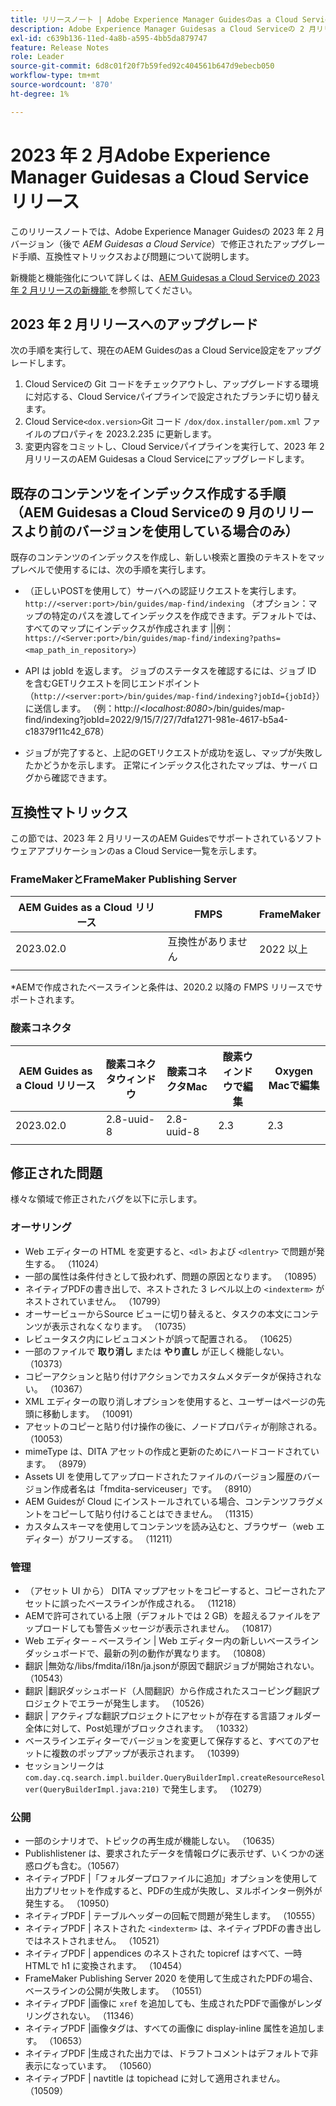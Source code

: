 ```yaml
---
title: リリースノート | Adobe Experience Manager Guidesのas a Cloud Service、2023 年 2 月リリース
description: Adobe Experience Manager Guidesas a Cloud Serviceの 2 月リリース
exl-id: c639b136-11ed-4a8b-a595-4bb5da879747
feature: Release Notes
role: Leader
source-git-commit: 6d8c01f20f7b59fed92c404561b647d9ebecb050
workflow-type: tm+mt
source-wordcount: '870'
ht-degree: 1%

---
```


# 2023 年 2 月Adobe Experience Manager Guidesas a Cloud Serviceリリース

このリリースノートでは、Adobe Experience Manager Guidesの 2023 年 2 月バージョン（後で *AEM Guidesas a Cloud Service*）で修正されたアップグレード手順、互換性マトリックスおよび問題について説明します。

新機能と機能強化について詳しくは、[AEM Guidesas a Cloud Serviceの 2023 年 2 月リリースの新機能 ](whats-new-2023-2-0.md) を参照してください。

## 2023 年 2 月リリースへのアップグレード

次の手順を実行して、現在のAEM Guidesのas a Cloud Service設定をアップグレードします。
1. Cloud Serviceの Git コードをチェックアウトし、アップグレードする環境に対応する、Cloud Serviceパイプラインで設定されたブランチに切り替えます。
2. Cloud Service`<dox.version>`Git コード `/dox/dox.installer/pom.xml` ファイルのプロパティを 2023.2.235 に更新します。
3. 変更内容をコミットし、Cloud Serviceパイプラインを実行して、2023 年 2 月リリースのAEM Guidesas a Cloud Serviceにアップグレードします。

## 既存のコンテンツをインデックス作成する手順（AEM Guidesas a Cloud Serviceの 9 月のリリースより前のバージョンを使用している場合のみ）

既存のコンテンツのインデックスを作成し、新しい検索と置換のテキストをマップレベルで使用するには、次の手順を実行します。

* （正しいPOSTを使用して）サーバへの認証リクエストを実行します。`http://<server:port>/bin/guides/map-find/indexing`
（オプション：マップの特定のパスを渡してインデックスを作成できます。デフォルトでは、すべてのマップにインデックスが作成されます ||例：`https://<Server:port>/bin/guides/map-find/indexing?paths=<map_path_in_repository>`）

* API は jobId を返します。 ジョブのステータスを確認するには、ジョブ ID を含むGETリクエストを同じエンドポイント（`http://<server:port>/bin/guides/map-find/indexing?jobId={jobId}`）に送信します。
（例：http://&lt;_localhost:8080_>/bin/guides/map-find/indexing?jobId=2022/9/15/7/27/7dfa1271-981e-4617-b5a4-c18379f11c42_678）

* ジョブが完了すると、上記のGETリクエストが成功を返し、マップが失敗したかどうかを示します。 正常にインデックス化されたマップは、サーバ ログから確認できます。

## 互換性マトリックス

この節では、2023 年 2 月リリースのAEM Guidesでサポートされているソフトウェアアプリケーションのas a Cloud Service一覧を示します。

### FrameMakerとFrameMaker Publishing Server

| AEM Guides as a Cloud リリース | FMPS | FrameMaker |
| --- | --- | --- |
| 2023.02.0 | 互換性がありません | 2022 以上 |
| | | |

*AEMで作成されたベースラインと条件は、2020.2 以降の FMPS リリースでサポートされます。

### 酸素コネクタ

| AEM Guides as a Cloud リリース | 酸素コネクタウィンドウ | 酸素コネクタMac | 酸素ウィンドウで編集 | Oxygen Macで編集 |
| --- | --- | --- | --- | --- |
| 2023.02.0 | 2.8-uuid-8 | 2.8-uuid-8 | 2.3 | 2.3 |
|  |  |  |  |

## 修正された問題

様々な領域で修正されたバグを以下に示します。

### オーサリング

* Web エディターの HTML を変更すると、`<dl>` および `<dlentry>` で問題が発生する。 （11024）
* 一部の属性は条件付きとして扱われず、問題の原因となります。 （10895）
* ネイティブPDFの書き出しで、ネストされた 3 レベル以上の `<indexterm>` がネストされていません。 （10799）
* オーサービューからSource ビューに切り替えると、タスクの本文にコンテンツが表示されなくなります。 （10735）
* レビュータスク内にレビュコメントが誤って配置される。 （10625）
* 一部のファイルで **取り消し** または **やり直し** が正しく機能しない。 （10373）
* コピーアクションと貼り付けアクションでカスタムメタデータが保持されない。 （10367）
* XML エディターの取り消しオプションを使用すると、ユーザーはページの先頭に移動します。 （10091）
* アセットのコピーと貼り付け操作の後に、ノードプロパティが削除される。 （10053）
* mimeType は、DITA アセットの作成と更新のためにハードコードされています。 （8979）
* Assets UI を使用してアップロードされたファイルのバージョン履歴のバージョン作成者名は「fmdita-serviceuser」です。 （8910）
* AEM Guidesが Cloud にインストールされている場合、コンテンツフラグメントをコピーして貼り付けることはできません。 （11315）
* カスタムスキーマを使用してコンテンツを読み込むと、ブラウザー（web エディター）がフリーズする。 （11211）

### 管理

* （アセット UI から） DITA マップアセットをコピーすると、コピーされたアセットに誤ったベースラインが作成される。 （11218）
* AEMで許可されている上限（デフォルトでは 2 GB）を超えるファイルをアップロードしても警告メッセージが表示されません。 （10817）
* Web エディター – ベースライン | Web エディター内の新しいベースラインダッシュボードで、最新の列の動作が異なります。 （10808）
* 翻訳 |無効な/libs/fmdita/i18n/ja.jsonが原因で翻訳ジョブが開始されない。 （10543）
* 翻訳 |翻訳ダッシュボード（人間翻訳）から作成されたスコーピング翻訳プロジェクトでエラーが発生します。 （10526）
* 翻訳 | アクティブな翻訳プロジェクトにアセットが存在する言語フォルダー全体に対して、Post処理がブロックされます。 （10332）
* ベースラインエディターでバージョンを変更して保存すると、すべてのアセットに複数のポップアップが表示されます。 （10399）
* セッションリークは `com.day.cq.search.impl.builder.QueryBuilderImpl.createResourceResolver(QueryBuilderImpl.java:210)` で発生します。 （10279）

### 公開

* 一部のシナリオで、トピックの再生成が機能しない。 （10635）
* Publishlistener は、要求されたデータを情報ログに表示せず、いくつかの迷惑ログも含む。（10567）
* ネイティブPDF |「フォルダープロファイルに追加」オプションを使用して出力プリセットを作成すると、PDFの生成が失敗し、ヌルポインター例外が発生する。 （10950）
* ネイティブPDF | テーブルヘッダーの回転で問題が発生します。 （10555）
* ネイティブPDF | ネストされた `<indexterm>` は、ネイティブPDFの書き出しではネストされません。 （10521）
* ネイティブPDF | appendices のネストされた topicref はすべて、一時HTMLで h1 に変換されます。 （10454）
* FrameMaker Publishing Server 2020 を使用して生成されたPDFの場合、ベースラインの公開が失敗します。 （10551）
* ネイティブPDF |画像に `xref` を追加しても、生成されたPDFで画像がレンダリングされない。 （11346）
* ネイティブPDF |画像タグは、すべての画像に display-inline 属性を追加します。 （10653）
* ネイティブPDF |生成された出力では、ドラフトコメントはデフォルトで非表示になっています。 （10560）
* ネイティブPDF | navtitle は topichead に対して適用されません。 （10509）

